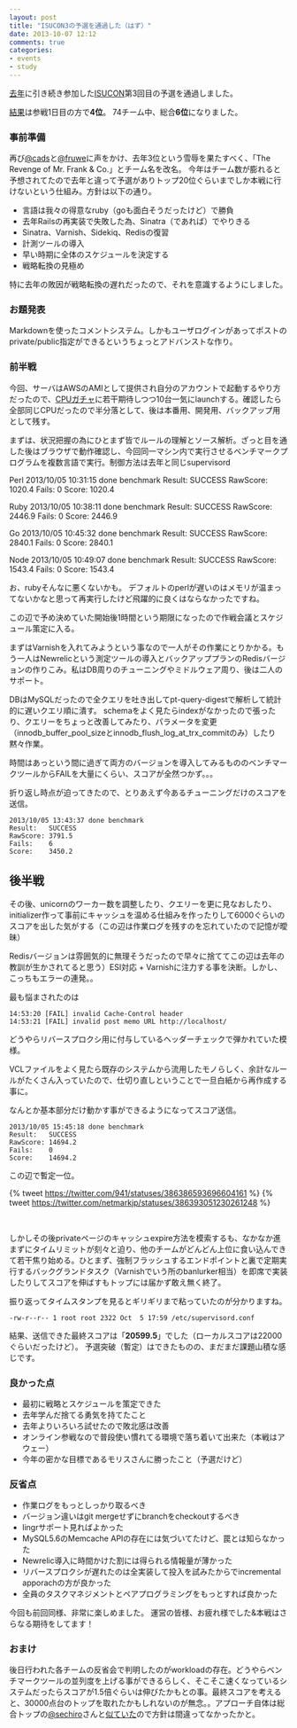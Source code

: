 ```yaml
---
layout: post
title: "ISUCON3の予選を通過した（はず）"
date: 2013-10-07 12:12
comments: true
categories: 
- events
- study
---
```


[cads]: https://twitter.com/cads
[fruwe]: https://twitter.com/fruwe
[sechiro]: https://twitter.com/sechiro


[去年](http://ijin.github.io/blog/2012/11/05/isucon2/)に引き続き参加した[ISUCON](http://isucon.net/)第3回目の予選を通過しました。

[結果](http://isucon.net/archives/32848462.html)は参戦1日目の方で**4位**。
74チーム中、総合**6位**になりました。

### 事前準備 ###

再び[@cads][cads]と[@fruwe][fruwe]に声をかけ、去年3位という雪辱を果たすべく、「The Revenge of Mr. Frank & Co.」とチーム名を改名。
今年はチーム数が膨れると予想されてたので去年と違って予選がありトップ20位ぐらいまでしか本戦に行けないという仕組み。方針は以下の通り。

- 言語は我々の得意なruby（goも面白そうだったけど）で勝負
- 去年Railsの再実装で失敗した為、Sinatra（であれば）でやりきる
- Sinatra、Varnish、Sidekiq、Redisの復習
- 計測ツールの導入
- 早い時期に全体のスケジュールを決定する
- 戦略転換の見極め

特に去年の敗因が戦略転換の遅れだったので、それを意識するようにしました。

### お題発表 ###

Markdownを使ったコメントシステム。しかもユーザログインがあってポストのprivate/public指定ができるというちょっとアドバンストな作り。

### 前半戦 ###

今回、サーバはAWSのAMIとして提供され自分のアカウントで起動するやり方だったので、[CPUガチャ](http://d.conma.me/entry/2013/04/08/190229)に若干期待しつつ10台一気にlaunchする。確認したら全部同じCPUだったので半分落として、後は本番用、開発用、バックアップ用として残す。

まずは、状況把握の為にひとまず皆でルールの理解とソース解析。ざっと目を通した後はブラウザで動作確認し、今回同一マシン内で実行させるベンチマークプログラムを複数言語で実行。制御方法は去年と同じsupervisord

Perl
    2013/10/05 10:31:15 done benchmark
    Result:   SUCCESS
    RawScore: 1020.4
    Fails:    0
    Score:    1020.4

Ruby
    2013/10/05 10:38:11 done benchmark
    Result:   SUCCESS
    RawScore: 2446.9
    Fails:    0
    Score:    2446.9

Go
    2013/10/05 10:45:32 done benchmark
    Result:   SUCCESS
    RawScore: 2840.1
    Fails:    0
    Score:    2840.1

Node
    2013/10/05 10:49:07 done benchmark
    Result:   SUCCESS
    RawScore: 1543.4
    Fails:    0
    Score:    1543.4

お、rubyそんなに悪くないかも。
デフォルトのperlが遅いのはメモリが温まってないかなと思って再実行したけど飛躍的に良くはならなかったですね。

この辺で予め決めていた開始後1時間という期限になったので作戦会議とスケジュール策定に入る。

まずはVarnishを入れてみようという事なので一人がその作業にとりかかる。もう一人はNewrelicという測定ツールの導入とバックアッププランのRedisバージョンの作りこみ。私はDB周りのチューニングやミドルウェア周り、後は二人のサポート。

DBはMySQLだったので全クエリを吐き出してpt-query-digestで解析して統計的に遅いクエリ順に潰す。
schemaをよく見たらindexがなかったので張ったり、クエリーをちょっと改善してみたり、パラメータを変更（innodb_buffer_pool_sizeとinnodb_flush_log_at_trx_commitのみ）したり黙々作業。

時間はあっという間に過ぎて両方のバージョンを導入してみるもののベンチマークツールからFAILを大量にくらい、スコアが全然つかず。。。

折り返し時点が迫ってきたので、とりあえず今あるチューニングだけのスコアを送信。

    2013/10/05 13:43:37 done benchmark
    Result:   SUCCESS
    RawScore: 3791.5
    Fails:    6
    Score:    3450.2


## 後半戦 ##


その後、unicornのワーカー数を調整したり、クエリーを更に見なおしたり、initializer作って事前にキャッシュを温める仕組みを作ったりして6000ぐらいのスコアを出した気がする（この辺は作業ログを残すのを忘れていたので記憶が曖昧）


Redisバージョンは雰囲気的に無理そうだったので早々に捨ててこの辺は去年の教訓が生かされてると思う）ESI対応 + Varnishに注力する事を決断。しかし、こっちもエラーの連発。。

最も悩まされたのは

    14:53:20 [FAIL] invalid Cache-Control header
    14:53:21 [FAIL] invalid post memo URL http://localhost/

どうやらリバースプロクシ用に付与しているヘッダーチェックで弾かれていた模様。

VCLファイルをよく見たら既存のシステムから流用したモノらしく、余計なルールがたくさん入っていたので、仕切り直しということで一旦白紙から再作成する事に。

なんとか基本部分だけ動かす事ができるようになってスコア送信。

    2013/10/05 15:45:18 done benchmark
    Result:   SUCCESS
    RawScore: 14694.2
    Fails:    0
    Score:    14694.2

この辺で暫定一位。

{% tweet https://twitter.com/941/statuses/386386593696604161 %}
{% tweet https://twitter.com/netmarkjp/statuses/386393051230261248 %}

<br />

しかしその後privateページのキャッシュexpire方法を模索するも、なかなか進まずにタイムリミットが刻々と迫り、他のチームがどんどん上位に食い込んできて若干焦り始める。ひとまず、強制フラッシュするエンドポイントと裏で定期実行するバックグランドタスク（Varnishでいう所のbanlurker相当）を即席で実装したりしてスコアを伸ばすもトップには届かず敢え無く終了。

振り返ってタイムスタンプを見るとギリギリまで粘っていたのが分かりますね。

    -rw-r--r-- 1 root root 2322 Oct  5 17:59 /etc/supervisord.conf

結果、送信できた最終スコアは「**20599.5**」でした（ローカルスコアは22000ぐらいだったけど）。
予選突破（暫定）はできたものの、まだまだ課題山積な感じです。

### 良かった点 ###

- 最初に戦略とスケジュールを策定できた
- 去年学んだ捨てる勇気を持てたこと
- 去年よりいろいろ試せたので敗北感は改善 
- オンライン参戦なので普段使い慣れてる環境で落ち着いて出来た（本戦はアウェー）
- 今年の密かな目標であるモリスさんに勝ったこと（予選だけど）


### 反省点 ###

- 作業ログをもっとしっかり取るべき
- バージョン違いはgit mergeせずにbranchをcheckoutするべき
- lingrサポート見ればよかった
- MySQL5.6のMemcache APIの存在には気づいてたけど、罠とは知らなかった
- Newrelic導入に時間かけた割には得られる情報量が薄かった
- リバースプロクシが遅れたのは全実装して投入を試みたからでincremental apporachの方が良かった
- 全員のタスクマネジメントとペアプログラミングをもっとすれば良かった 

今回も前回同様、非常に楽しめました。
運営の皆様、お疲れ様でした&本戦はさらなる期待をしてます！

### おまけ ###

後日行われた各チームの反省会で判明したのがworkloadの存在。どうやらベンチマークツールの並列度を上げる事ができるらしく、そこそこ速くなっているシステムだったらスコアが1.5倍ぐらいは伸びたかもとの事。最終スコアを考えると、30000点台のトップを取れたかもしれないのが無念。。アプローチ自体は総合トップの[@sechiro][sechiro]さんと[似ていた](http://sechiro.hatenablog.com/entry/2013/10/07/%23isucon_2013_%E4%BA%88%E9%81%B8%E3%82%92%E3%83%88%E3%83%83%E3%83%97%E9%80%9A%E9%81%8E%E3%81%97%E3%81%A6%E3%81%8D%E3%81%9F%EF%BC%88%E3%81%AF%E3%81%9A%EF%BC%89%E3%80%82)ので方針は間違ってなかったかと。

